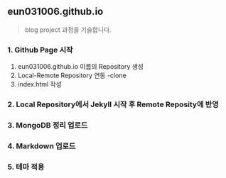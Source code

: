 ## eun031006.github.io
> blog project 과정을 기술합니다.

### 1. Github Page 시작
1. eun031006.github.io 이름의 Repository 생성
2. Local-Remote Repository 연동
-clone
3. index.html 작성

### 2. Local Repository에서 Jekyll 시작 후 Remote Reposity에 반영

### 3. MongoDB 정리 업로드

### 4. Markdown 업로드

### 5. 테마 적용
